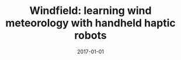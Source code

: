 ---
title: "Windfield: learning wind meteorology with handheld haptic robots"
collection: publications
permalink: /publication/2017-01-01-Windfield-learning-wind-meteorology-with-handheld-haptic-robots
date: 2017-01-01
venue: 'In the proceedings of Proceedings of the 2017 ACM/IEEE International Conference on Human-Robot Interaction'
citation: ' Ayberk {\&quot;O}zg{\&quot;u}r,  Wafa Johal,  Francesco Mondada,  Pierre Dillenbourg, &quot;Windfield: learning wind meteorology with handheld haptic robots.&quot; In the proceedings of Proceedings of the 2017 ACM/IEEE International Conference on Human-Robot Interaction, 2017.'
---